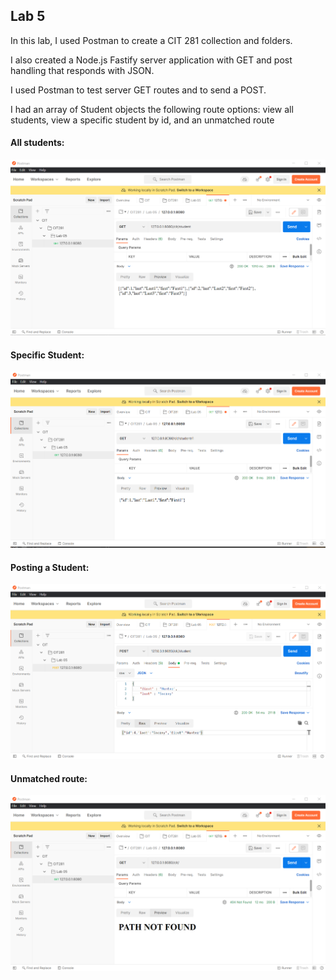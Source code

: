## Lab 5

In this lab, I used Postman to create a CIT 281 collection and folders.

I also created a Node.js Fastify server application with GET and post handling that responds with JSON.

I used Postman to test server GET routes and to send a POST.

I had an array of Student objects the following route options: view all students, view a specific student by id, and an unmatched route

#### All students:
![all students](AllStudents.png)

#### Specific Student:
![one student](SingleStudent.png)

#### Posting a Student:
![student post](StudentPost.png)

#### Unmatched route:
![unmatched](Unmatched.png)
